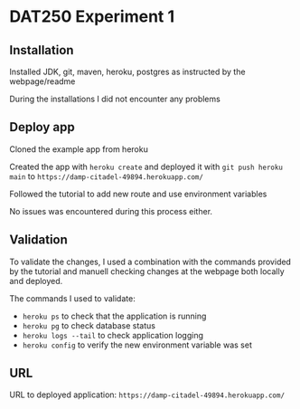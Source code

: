 # DAT250 Experiment 1

## Installation

Installed JDK, git, maven, heroku, postgres as instructed by the webpage/readme

During the installations I did not encounter any problems

## Deploy app

Cloned the example app from heroku

Created the app with `heroku create` and deployed it with `git push heroku main` to `https://damp-citadel-49894.herokuapp.com/`

Followed the tutorial to add new route and use environment variables

No issues was encountered during this process either.

## Validation

To validate the changes, I used a combination with the commands provided by the tutorial and manuell checking changes at the webpage both locally and deployed.

The commands I used to validate:
- `heroku ps` to check that the application is running
- `heroku pg` to check database status
- `heroku logs --tail` to check application logging
- `heroku config` to verify the new environment variable was set

## URL

URL to deployed application: `https://damp-citadel-49894.herokuapp.com/`
